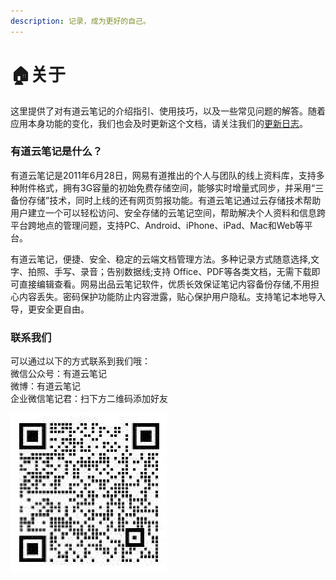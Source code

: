 ```yaml
---
description: 记录，成为更好的自己。
---
```


# 🏠关于

这里提供了对有道云笔记的介绍指引、使用技巧，以及一些常见问题的解答。随着应用本身功能的变化，我们也会及时更新这个文档，请关注我们的[更新日志](https://app.gitbook.com/@youdaonote/s/youdaonote/geng-xin-ri-zhi)。  

### 有道云笔记是什么？

有道云笔记是2011年6月28日，网易有道推出的个人与团队的线上资料库，支持多种附件格式，拥有3G容量的初始免费存储空间，能够实时增量式同步，并采用“三备份存储”技术，同时上线的还有网页剪报功能。有道云笔记通过云存储技术帮助用户建立一个可以轻松访问、安全存储的云笔记空间，帮助解决个人资料和信息跨平台跨地点的管理问题，支持PC、Android、iPhone、iPad、Mac和Web等平台。

有道云笔记，便捷、安全、稳定的云端文档管理方法。多种记录方式随意选择,文字、拍照、手写、录音；告别数据线;支持 Office、PDF等各类文档，无需下载即可直接编辑查看。网易出品云笔记软件，优质长效保证笔记内容备份存储,不用担心内容丢失。密码保护功能防止内容泄露，贴心保护用户隐私。支持笔记本地导入导，更安全更自由。

### 联系我们

可以通过以下的方式联系到我们哦：   
微信公众号：有道云笔记  
微博：有道云笔记  
企业微信笔记君：扫下方二维码添加好友  


![](.gitbook/assets/image%20%2824%29.png)



